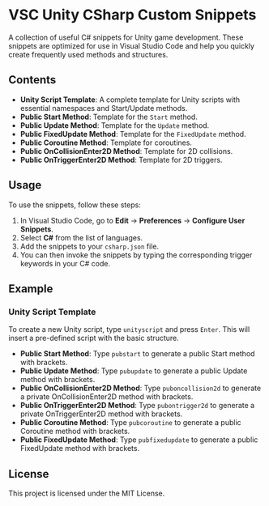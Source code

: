 # VSC Unity CSharp Custom Snippets

A collection of useful C# snippets for Unity game development. These snippets are optimized for use in Visual Studio Code and help you quickly create frequently used methods and structures.

## Contents

- **Unity Script Template**: A complete template for Unity scripts with essential namespaces and Start/Update methods.
- **Public Start Method**: Template for the `Start` method.
- **Public Update Method**: Template for the `Update` method.
- **Public FixedUpdate Method**: Template for the `FixedUpdate` method.
- **Public Coroutine Method**: Template for coroutines.
- **Public OnCollisionEnter2D Method**: Template for 2D collisions.
- **Public OnTriggerEnter2D Method**: Template for 2D triggers.

## Usage

To use the snippets, follow these steps:

1. In Visual Studio Code, go to **Edit** -> **Preferences** -> **Configure User Snippets**.
2. Select **C#** from the list of languages.
3. Add the snippets to your `csharp.json` file.
4. You can then invoke the snippets by typing the corresponding trigger keywords in your C# code.

## Example

### Unity Script Template

To create a new Unity script, type `unityscript` and press `Enter`. This will insert a pre-defined script with the basic structure.

- **Public Start Method**: Type `pubstart` to generate a public Start method with brackets.
- **Public Update Method**: Type `pubupdate` to generate a public Update method with brackets.
- **Public OnCollisionEnter2D Method**: Type `puboncollision2d` to generate a private OnCollisionEnter2D method with brackets.
- **Public OnTriggerEnter2D Method**: Type `pubontrigger2d` to generate a private OnTriggerEnter2D method with brackets.
- **Public Coroutine Method**: Type `pubcoroutine` to generate a public Coroutine method with brackets.
- **Public FixedUpdate Method**: Type `pubfixedupdate` to generate a public FixedUpdate method with brackets.


## License

This project is licensed under the MIT License.
